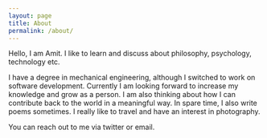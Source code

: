 ```yaml
---
layout: page
title: About
permalink: /about/
---
```


Hello, I am Amit. I like to learn and discuss about philosophy, psychology, technology etc.

I have a degree in mechanical engineering, although I switched to work on software development. Currently I am looking forward to increase my knowledge and grow as a person. I am also thinking about how I can contribute back to the world in a meaningful way. In spare time, I also write poems sometimes. I really like to travel and have an interest in photography. 

You can reach out to me via twitter or email. 